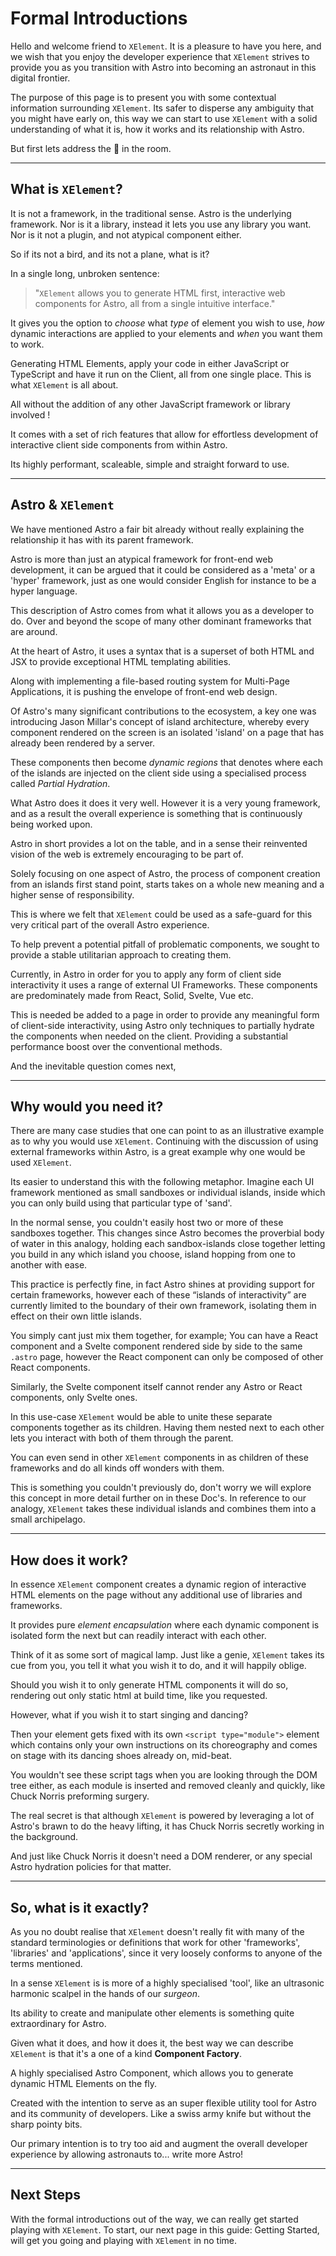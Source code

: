 # Formal Introductions

Hello and welcome friend to `XElement`. It is a pleasure to have you here, and we wish that you enjoy the developer experience that `XElement` strives to provide you as you transition with Astro into becoming an astronaut in this digital frontier.

The purpose of this page is to present you with some contextual information surrounding `XElement`. Its safer to disperse any ambiguity that you might have early on, this way we can start to use `XElement` with a solid understanding of what it is,  how it works and its relationship with Astro.

But first lets address the 🐘 in the room.

------------------

## What is `XElement`?

It is not a framework, in the traditional sense. Astro is the underlying framework. Nor is it a library, instead it lets you use any library you want. Nor is it not a plugin, and not atypical component either.

So if its not a bird, and its not a plane, what is it?

In a single long, unbroken sentence:

> "`XElement` allows you to generate HTML first, interactive web components for Astro, all from a single intuitive interface."

It gives you the option to *choose* what *type* of element you wish to use, *how* dynamic interactions are applied to your elements and *when* you want them to work.

Generating HTML Elements, apply your code in either JavaScript or TypeScript and have it run on the Client, all from one single place. This is what `XElement` is all about.

All without the addition of any other JavaScript framework or library involved !

It comes with a set of rich features that allow for effortless development of interactive client side components from within Astro.

Its highly performant, scaleable, simple and straight forward to use.

------------------

## Astro & `XElement`

We have mentioned Astro a fair bit already without really explaining the relationship it has with its parent framework.

Astro is more than just an atypical framework for front-end web development, it can be argued that it could be considered as a 'meta' or a 'hyper' framework, just as one would consider English for instance to be a hyper language.

This description of Astro comes from what it allows you as a developer to do. Over and beyond the scope of many other dominant frameworks that are around.

At the heart of Astro, it uses a syntax that is a superset of both HTML and JSX to provide exceptional HTML templating abilities.

Along with implementing a file-based routing system for Multi-Page Applications, it is pushing the envelope of front-end web design.

Of Astro's many significant contributions to the ecosystem, a key one was introducing Jason Millar's concept of island architecture, whereby every component rendered on the screen is an isolated 'island' on a page that has already been rendered by a server.

These  components then become *dynamic regions* that denotes where each of the islands are injected on the client side using a specialised process called *Partial Hydration*.

What Astro does it does it very well. However it is a very young framework, and as a result the overall experience is something that is continuously being worked upon.

Astro in short provides a lot on the table, and in a sense their reinvented vision of the web is extremely encouraging to be part of.

Solely focusing on one aspect of Astro, the process of component creation from an islands first stand point, starts takes on a whole new meaning and a higher sense of responsibility.

This is where we felt that `XElement` could be used as a safe-guard for this very critical part of the overall Astro experience.

To help prevent a potential pitfall of problematic components, we sought to provide a stable utilitarian approach to creating them.

Currently, in Astro in order for you to apply any form of client side interactivity it uses a range of external UI Frameworks. These components are predominately made from React, Solid, Svelte, Vue etc.

This is needed be added to a page in order to provide any meaningful form of client-side interactivity, using Astro only techniques to partially hydrate the components when needed on the client. Providing a substantial performance boost over the conventional methods.

And the inevitable question comes next,

------------------

## Why would you need it?

There are many case studies that one can point to as an illustrative example as to why you would use `XElement`. Continuing with the discussion of using external frameworks within Astro, is a great example why one would be used `XElement`.

Its easier to understand this with the following metaphor. Imagine each UI framework mentioned as small sandboxes or individual islands, inside which you can only build using that particular type of 'sand'.

In the normal sense, you couldn't easily host two or more of these sandboxes together. This changes since Astro becomes the proverbial body of water in this analogy, holding each sandbox-islands close together letting you build in any which island you choose, island hopping from one to another with ease.

This practice is perfectly fine, in fact Astro shines at providing support for certain frameworks, however each of these “islands of interactivity” are currently limited to the boundary of their own framework, isolating them in effect on their own little islands.

You simply cant just mix them together, for example; You can have a React component and a Svelte component rendered side by side to the same `.astro` page, however the React component can only be composed of other React components.

Similarly, the Svelte component itself cannot render any Astro or React components, only Svelte ones.

In this use-case `XElement` would be able to unite these separate components together as its children. Having them nested next to each other lets you interact with both of them through the parent.

You can even send in other `XElement` components in as children of these frameworks and do all kinds off wonders with them.

This is something you couldn't previously do, don't worry we will explore this concept in more detail further on in these Doc's. In reference to our analogy, `XElement` takes these individual islands and combines them into a small archipelago.

------------------

## How does it work?

In essence `XElement` component creates a dynamic region of interactive HTML elements on the page without any additional use of libraries and frameworks.

It provides pure *element encapsulation* where each dynamic component is isolated form the next but can readily interact with each other.

Think of it as some sort of magical lamp. Just like a genie, `XElement` takes its cue from you, you tell it what you wish it to do, and it will happily oblige.

Should you wish it to only generate HTML components it will do so, rendering out only static html at build time, like you requested.

However, what if you wish it to start singing and dancing?

Then your element gets fixed with its own `<script type="module">` element which contains only your own instructions on its choreography and comes on stage with its dancing shoes already on, mid-beat.

You wouldn't see these script tags when you are looking through the DOM tree either, as each module is inserted and removed cleanly and quickly, like Chuck Norris preforming surgery.

The real secret is that although `XElement` is powered by leveraging a lot of Astro's brawn to do the heavy lifting, it has Chuck Norris secretly working in the background.

And just like Chuck Norris it doesn't need a DOM renderer, or any special Astro hydration policies for that matter.

------------------

## So, what is it **exactly**?

As you no doubt realise that `XElement` doesn't really fit with many of the standard terminologies or definitions that work for other 'frameworks', 'libraries' and 'applications', since it very loosely conforms to anyone of the terms mentioned.

In a sense `XElement` is is more of a highly specialised 'tool', like an ultrasonic harmonic scalpel in the hands of our *surgeon*.

Its ability to create and manipulate other elements is something quite extraordinary for Astro.

Given what it does, and how it does it, the best way we can describe `XElement` is that it's a one of a kind **Component Factory**.

A  highly specialised Astro Component, which allows you to generate dynamic HTML Elements on the fly.

Created with the intention to serve as an super flexible utility tool for Astro and its community of developers. Like a swiss army knife but without the sharp pointy bits.

Our primary intention is to try too aid and augment the overall developer experience by allowing astronauts to... write more Astro!

------------------

## Next Steps

With the formal introductions out of the way, we can really get started playing with `XElement`. To start, our next page in this guide: Getting Started, will get you going and playing with `XElement` in no time. 

<!--  -->